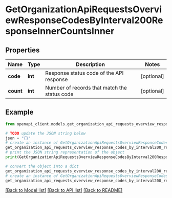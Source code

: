 # GetOrganizationApiRequestsOverviewResponseCodesByInterval200ResponseInnerCountsInner


## Properties

Name | Type | Description | Notes
------------ | ------------- | ------------- | -------------
**code** | **int** | Response status code of the API response | [optional] 
**count** | **int** | Number of records that match the status code | [optional] 

## Example

```python
from openapi_client.models.get_organization_api_requests_overview_response_codes_by_interval200_response_inner_counts_inner import GetOrganizationApiRequestsOverviewResponseCodesByInterval200ResponseInnerCountsInner

# TODO update the JSON string below
json = "{}"
# create an instance of GetOrganizationApiRequestsOverviewResponseCodesByInterval200ResponseInnerCountsInner from a JSON string
get_organization_api_requests_overview_response_codes_by_interval200_response_inner_counts_inner_instance = GetOrganizationApiRequestsOverviewResponseCodesByInterval200ResponseInnerCountsInner.from_json(json)
# print the JSON string representation of the object
print(GetOrganizationApiRequestsOverviewResponseCodesByInterval200ResponseInnerCountsInner.to_json())

# convert the object into a dict
get_organization_api_requests_overview_response_codes_by_interval200_response_inner_counts_inner_dict = get_organization_api_requests_overview_response_codes_by_interval200_response_inner_counts_inner_instance.to_dict()
# create an instance of GetOrganizationApiRequestsOverviewResponseCodesByInterval200ResponseInnerCountsInner from a dict
get_organization_api_requests_overview_response_codes_by_interval200_response_inner_counts_inner_from_dict = GetOrganizationApiRequestsOverviewResponseCodesByInterval200ResponseInnerCountsInner.from_dict(get_organization_api_requests_overview_response_codes_by_interval200_response_inner_counts_inner_dict)
```
[[Back to Model list]](../README.md#documentation-for-models) [[Back to API list]](../README.md#documentation-for-api-endpoints) [[Back to README]](../README.md)


